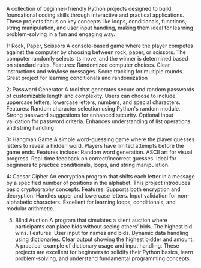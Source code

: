 A collection of beginner-friendly Python projects designed to build foundational coding skills through interactive and practical applications. These projects focus on key concepts like loops, conditionals, functions, string manipulation, and user input handling, making them ideal for learning problem-solving in a fun and engaging way.

1: Rock, Paper, Scissors
A console-based game where the player competes against the computer by choosing between rock, paper, or scissors. The computer randomly selects its move, and the winner is determined based on standard rules. Features:
Randomized computer choices.
Clear instructions and win/lose messages.
Score tracking for multiple rounds.
Great project for learning conditionals and randomization

2: Password Generator
A tool that generates secure and random passwords of customizable length and complexity. Users can choose to include uppercase letters, lowercase letters, numbers, and special characters. Features:
Random character selection using Python's random module.
Strong password suggestions for enhanced security.
Optional input validation for password criteria.
Enhances understanding of list operations and string handling

3: Hangman Game
A simple word-guessing game where the player guesses letters to reveal a hidden word. Players have limited attempts before the game ends. Features include:
Random word generation.
ASCII art for visual progress.
Real-time feedback on correct/incorrect guesses.
Ideal for beginners to practice conditionals, loops, and string manipulation.


4: Caesar Cipher
An encryption program that shifts each letter in a message by a specified number of positions in the alphabet. This project introduces basic cryptography concepts. Features:
Supports both encryption and decryption.
Handles upper and lowercase letters.
Input validation for non-alphabetic characters.
Excellent for learning loops, conditionals, and modular arithmetic.

5. Blind Auction
A program that simulates a silent auction where participants can place bids without seeing others' bids. The highest bid wins. Features:
User input for names and bids.
Dynamic data handling using dictionaries.
Clear output showing the highest bidder and amount.
A practical example of dictionary usage and input handling.
These projects are excellent for beginners to solidify their Python basics, learn problem-solving, and understand fundamental programming concepts.

